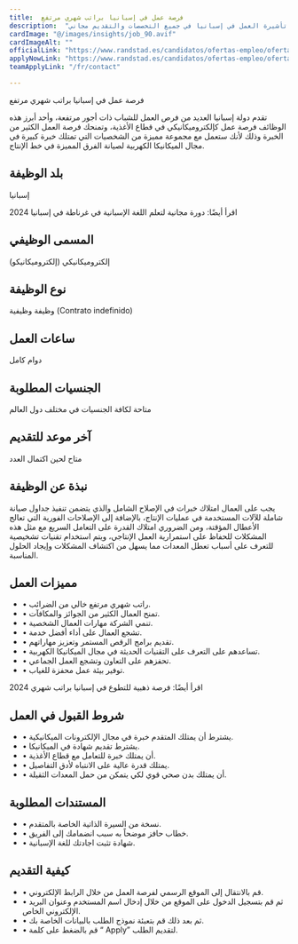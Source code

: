 ```yaml
---
title:  فرصة عمل في إسبانيا براتب شهري مرتفع 
description:  "فرصة ذهبية للحصول علي عمل ودليل التقديم للحصول على تأشيرة العمل في إسبانيا في جميع التخصصات والتقديم مجاني" 
cardImage: "@/images/insights/job_90.avif" 
cardImageAlt: "" 
officialLink: "https://www.randstad.es/candidatos/ofertas-empleo/oferta/electromecanico-sector-alimentacion-2781566/" 
applyNowLink: "https://www.randstad.es/candidatos/ofertas-empleo/oferta/electromecanico-sector-alimentacion-2781566/" 
teamApplyLink: "/fr/contact"

---
```


فرصة عمل في إسبانيا براتب شهري مرتفع

تقدم دولة إسبانيا العديد من فرص العمل للشباب ذات أجور مرتفعة، وأحد أبرز هذه الوظائف فرصة عمل كإلكتروميكانيكي في قطاع الأغذية، وتمنحك فرصة العمل الكثير من الخبرة وذلك لأنك ستعمل مع مجموعة مميزة من الشخصيات التي تمتلك خبرة كبيرة في مجال الميكانيكا الكهربية لصيانة الفرق المميزة في خط الإنتاج.

## بلد الوظيفة

إسبانيا

اقرأ أيضًا: دورة مجانية لتعلم اللغة الإسبانية في غرناطة في إسبانيا 2024

## المسمى الوظيفي

إلكتروميكانيكي (إلكتروميكانيكو)

## نوع الوظيفة

وظيفة وظيفية (Contrato indefinido)

## ساعات العمل

دوام كامل

## الجنسيات المطلوبة

متاحة لكافة الجنسيات في مختلف دول العالم

## آخر موعد للتقديم

متاح لحين اكتمال العدد

## نبذة عن الوظيفة

يجب على العمال امتلاك خبرات في الإصلاح الشامل والذي يتضمن تنفيذ جداول صيانة شاملة للآلات المستخدمة في عمليات الإنتاج، بالإضافة إلى الإصلاحات الفورية التي تعالج الأعطال المؤقتة، ومن الضروري امتلاك القدرة على التعامل السريع مع مثل هذه المشكلات للحفاظ على استمرارية العمل الإنتاجي، ويتم استخدام تقنيات تشخيصية للتعرف على أسباب تعطل المعدات مما يسهل من اكتشاف المشكلات وإيجاد الحلول المناسبة.

## مميزات العمل

- • راتب شهري مرتفع خالي من الضرائب.
- • تمنح العمال الكثير من الجوائز والمكافآت.
- • تنمي الشركة مهارات العمال الشخصية.
- • تشجع العمال على أداء أفضل خدمة.
- • تقديم برامج الرقص المستمر وتعزيز مهاراتهم.
- • تساعدهم على التعرف على التقنيات الحديثة في مجال الميكانيكا الكهربية.
- • تحفزهم على التعاون وتشجع العمل الجماعي.
- • توفير بيئة عمل محفزة للغياب.

اقرأ أيضًا: فرصة ذهبية للتطوع في إسبانيا براتب شهري 2024

## شروط القبول في العمل

- • يشترط أن يمتلك المتقدم خبرة في مجال الإلكترونات الميكانيكية.
- • يشترط تقديم شهادة في الميكانيكا.
- • أن يمتلك خبرة للتعامل مع قطاع الأغذية.
- • يمتلك قدرة عالية على الانتباه لأدق التفاصيل.
- • أن يمتلك بدن صحي قوي لكي يتمكن من حمل المعدات الثقيلة.

## المستندات المطلوبة

- • نسخة من السيرة الذاتية الخاصة بالمتقدم.
- • خطاب حافز موضحاً به سبب انضمامك إلى الفريق.
- • شهادة تثبت اجادتك للغة الإسبانية.

## كيفية التقديم

- • قم بالانتقال إلى الموقع الرسمي لفرصة العمل من خلال الرابط الإلكتروني.
- • ثم قم بتسجيل الدخول على الموقع من خلال إدخال اسم المستخدم وعنوان البريد الإلكتروني الخاص.
- • ثم بعد ذلك قم بتعبئة نموذج الطلب بالبيانات الخاصة بك.
- • قم بالضغط على كلمة “ Apply” لتقديم الطلب.


